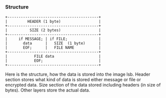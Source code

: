 
### Structure

	+-----------------------------------------+
	|         HEADER (1 byte)                 |
	+-----------------------------------------+
	|          SIZE (2 bytes)                 |
	+-----------------------------------------+
	|     if MESSAGE; | if FILE;              |
	|       data      |   SIZE  (1 byte)      |
	|       EOF;      |   FILE NAME           |
	+-----------------------------------------+
	|            FILE data                    |
	|            EOF;                         |
	+-----------------------------------------+


Here is the structure, how the data is stored into the image lsb. Header section stores what kind of data is stored either message or file or encrypted data. Size section of the data stored including headers (in size of bytes). Other layers store the actual data.